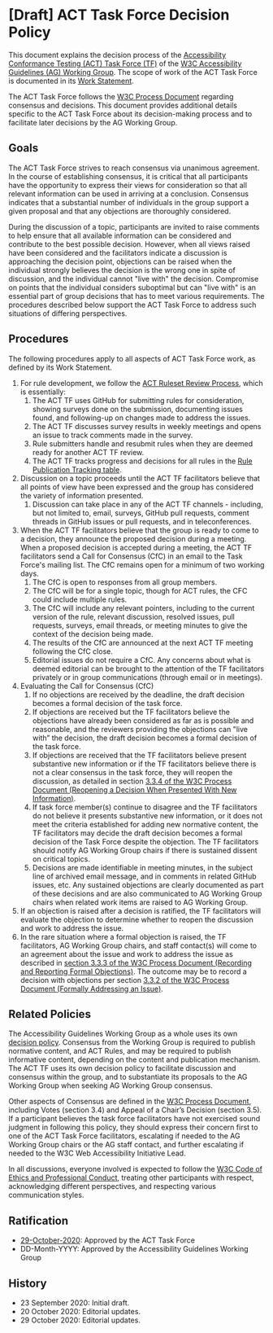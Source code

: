 # [Draft] ACT Task Force Decision Policy

This document explains the decision process of the <a href="https://www.w3.org/WAI/GL/task-forces/conformance-testing/">Accessibility Conformance Testing (ACT) Task Force (TF)</a> of the <a href="https://www.w3.org/WAI/GL/">W3C Accessibility Guidelines (AG) Working Group</a>. The scope of work of the ACT Task Force is documented in its <a href="https://www.w3.org/WAI/GL/task-forces/conformance-testing/work-statement">Work Statement</a>.

The ACT Task Force follows the <a href="http://www.w3.org/Consortium/Process/">W3C Process Document</a> regarding consensus and decisions. This document provides additional details specific to the ACT Task Force about its decision-making process and to facilitate later decisions by the AG Working Group.

## Goals

The ACT Task Force strives to reach consensus via unanimous agreement. In the course of establishing consensus, it is critical that all participants have the opportunity to express their views for consideration so that all relevant information can be used in arriving at a conclusion. Consensus indicates that a substantial number of individuals in the group support a given proposal and that any objections are thoroughly considered.

During the discussion of a topic, participants are invited to raise comments to help ensure that all available information can be considered and contribute to the best possible decision. However, when all views raised have been considered and the facilitators indicate a discussion is approaching the decision point, objections can be raised when the individual strongly believes the decision is the wrong one in spite of discussion, and the individual cannot "live with" the decision. Compromise on points that the individual considers suboptimal but can "live with" is an essential part of group decisions that has to meet various requirements. The procedures described below support the ACT Task Force to address such situations of differing perspectives.

## Procedures

The following procedures apply to all aspects of ACT Task Force work, as defined by its Work Statement.

1. For rule development, we follow the <a href="https://github.com/w3c/wcag-act/blob/master/wcag-ruleset-review-process.md">ACT Ruleset Review Process</a>, which is essentially:
    1. The ACT TF uses GitHub for submitting rules for consideration, showing surveys done on the submission, documenting issues found, and following-up on changes made to address the issues.
    2. The ACT TF discusses survey results in weekly meetings and opens an issue to track comments made in the survey.
    3. Rule submitters handle and resubmit rules when they are deemed ready for another ACT TF review.
    4. The ACT TF tracks progress and decisions for all rules in the <a href="https://www.w3.org/WAI/GL/task-forces/conformance-testing/wiki/Rule_Publication_Tracking">Rule Publication Tracking table</a>.
2. Discussion on a topic proceeds until the ACT TF facilitators believe that all points of view have been expressed and the group has considered the variety of information presented. 
    1. Discussion can take place in any of the ACT TF channels - including, but not limited to, email, surveys, GitHub pull requests, comment threads in GitHub issues or pull requests, and in teleconferences.
3. When the ACT TF facilitators believe that the group is ready to come to a decision, they announce the proposed decision during a meeting. When a proposed decision is accepted during a meeting, the ACT TF facilitators send a Call for Consensus (CfC) in an email to the Task Force's mailing list. The CfC remains open for a minimum of two working days.
    1. The CfC is open to responses from all group members.
    2. The CfC will be for a single topic, though for ACT rules, the CFC could include multiple rules.
    3. The CfC will include any relevant pointers, including to the current version of the rule, relevant discussion, resolved issues, pull requests, surveys, email threads, or meeting minutes to give the context of the decision being made.
    4. The results of the CfC are announced at the next ACT TF meeting following the CfC close.
    5. Editorial issues do not require a CfC. Any concerns about what is deemed editorial can be brought to the attention of the TF facilitators privately or in group communications (through email or in meetings).
4. Evaluating the Call for Consensus (CfC)
    1. If no objections are received by the deadline, the draft decision becomes a formal decision of the task force.
    2. If objections are received but the TF facilitators believe the objections have already been considered as far as is possible and reasonable, and the reviewers providing the objections can "live with” the decision, the draft decision becomes a formal decision of the task force.
    3. If objections are received that the TF facilitators believe present substantive new information or if the TF facilitators believe there is not a clear consensus in the task force, they will reopen the discussion, as detailed in section <a href="https://www.w3.org/Consortium/Process/#WGChairReopen">3.3.4 of the W3C Process Document (Reopening a Decision When Presented With New Information)</a>.
    4. If task force member(s) continue to disagree and the TF facilitators do not believe it presents substantive new information, or it does not meet the criteria established for adding new normative content, the TF facilitators may decide the draft decision becomes a formal decision of the Task Force despite the objection. The TF facilitators should notify AG Working Group chairs if there is sustained dissent on critical topics.
    5. Decisions are made identifiable in meeting minutes, in the subject line of archived email message, and in comments in related GitHub issues, etc. Any sustained objections are clearly documented as part of these decisions and are also communicated to AG Working Group chairs when related work items are raised to AG Working Group.
5. If an objection is raised after a decision is ratified, the TF facilitators will evaluate the objection to determine whether to reopen the discussion and work to address the issue.
6. In the rare situation where a formal objection is raised, the TF facilitators, AG Working Group chairs, and staff contact(s) will come to an agreement about the issue and work to address the issue as described in <a href="http://www.w3.org/Consortium/Process/#WGArchiveMinorityViews">section 3.3.3 of the W3C Process Document (Recording and Reporting Formal Objections)</a>. The outcome may be to record a decision with objections per section <a href="http://www.w3.org/Consortium/Process/#formal-address">3.3.2 of the W3C Process Document (Formally Addressing an Issue)</a>.

## Related Policies

The Accessibility Guidelines Working Group as a whole uses its own <a href="https://www.w3.org/WAI/GL/decision-policy">decision policy</a>. Consensus from the Working Group is required to publish normative content, and ACT Rules, and may be required to publish informative content, depending on the content and publication mechanism. The ACT TF uses its own decision policy to facilitate discussion and consensus within the group, and to substantiate its proposals to the AG Working Group when seeking AG Working Group consensus.

Other aspects of Consensus are defined in the <a href="https://www.w3.org/Consortium/Process/">W3C Process Document</a>, including Votes (section 3.4) and Appeal of a Chair’s Decision (section 3.5). If a participant believes the task force facilitators have not exercised sound judgment in following this policy, they should express their concern first to one of the ACT Task Force facilitators, escalating if needed to the AG Working Group chairs or the AG staff contact, and further escalating if needed to the W3C Web Accessibility Initiative Lead.

In all discussions, everyone involved is expected to follow the <a href="https://www.w3.org/Consortium/cepc/">W3C Code of Ethics and Professional Conduct</a>, treating other participants with respect, acknowledging different perspectives, and respecting various communication styles.

## Ratification

- <a href="https://www.w3.org/2020/10/29-wcag-act-minutes.html#item04">29-October-2020</a>: Approved by the ACT Task Force
- DD-Month-YYYY: Approved by the Accessibility Guidelines Working Group

## History

- 23 September 2020: Initial draft.
- 20 October 2020: Editorial updates.
- 29 October 2020: Editorial updates.
